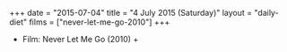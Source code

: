 +++
date = "2015-07-04"
title = "4 July 2015 (Saturday)"
layout = "daily-diet"
films = ["never-let-me-go-2010"]
+++


* Film: Never Let Me Go (2010) +